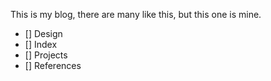 This is my blog, there are many like this, but this one is mine.

- [] Design
- [] Index
- [] Projects
- [] References
